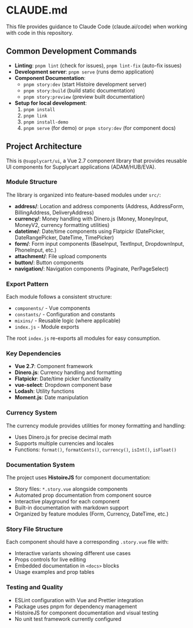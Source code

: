 # CLAUDE.md

This file provides guidance to Claude Code (claude.ai/code) when working with code in this repository.

## Common Development Commands

- **Linting**: `pnpm lint` (check for issues), `pnpm lint-fix` (auto-fix issues)
- **Development server**: `pnpm serve` (runs demo application)
- **Component Documentation**: 
  - `pnpm story:dev` (start Histoire development server)
  - `pnpm story:build` (build static documentation)
  - `pnpm story:preview` (preview built documentation)
- **Setup for local development**:
  1. `pnpm install`
  2. `pnpm link`
  3. `pnpm install-demo`
  4. `pnpm serve` (for demo) or `pnpm story:dev` (for component docs)

## Project Architecture

This is `@supplycart/ui`, a Vue 2.7 component library that provides reusable UI components for Supplycart applications (ADAM/HUB/EVA).

### Module Structure
The library is organized into feature-based modules under `src/`:

- **address/**: Location and address components (Address, AddressForm, BillingAddress, DeliveryAddress)
- **currency/**: Money handling with Dinero.js (Money, MoneyInput, MoneyV2, currency formatting utilities)
- **datetime/**: Date/time components using Flatpickr (DatePicker, DateRangePicker, DateTime, TimePicker)
- **form/**: Form input components (BaseInput, TextInput, DropdownInput, PhoneInput, etc.)
- **attachment/**: File upload components
- **button/**: Button components
- **navigation/**: Navigation components (Paginate, PerPageSelect)

### Export Pattern
Each module follows a consistent structure:
- `components/` - Vue components
- `constants/` - Configuration and constants
- `mixins/` - Reusable logic (where applicable)
- `index.js` - Module exports

The root `index.js` re-exports all modules for easy consumption.

### Key Dependencies
- **Vue 2.7**: Component framework
- **Dinero.js**: Currency handling and formatting
- **Flatpickr**: Date/time picker functionality  
- **vue-select**: Dropdown component base
- **Lodash**: Utility functions
- **Moment.js**: Date manipulation

### Currency System
The currency module provides utilities for money formatting and handling:
- Uses Dinero.js for precise decimal math
- Supports multiple currencies and locales
- Functions: `format()`, `formatCents()`, `currency()`, `isInt()`, `isFloat()`

### Documentation System
The project uses **HistoireJS** for component documentation:
- Story files: `*.story.vue` alongside components
- Automated prop documentation from component source
- Interactive playground for each component
- Built-in documentation with markdown support
- Organized by feature modules (Form, Currency, DateTime, etc.)

### Story File Structure
Each component should have a corresponding `.story.vue` file with:
- Interactive variants showing different use cases
- Props controls for live editing
- Embedded documentation in `<docs>` blocks
- Usage examples and prop tables

### Testing and Quality
- ESLint configuration with Vue and Prettier integration
- Package uses pnpm for dependency management
- HistoireJS for component documentation and visual testing
- No unit test framework currently configured